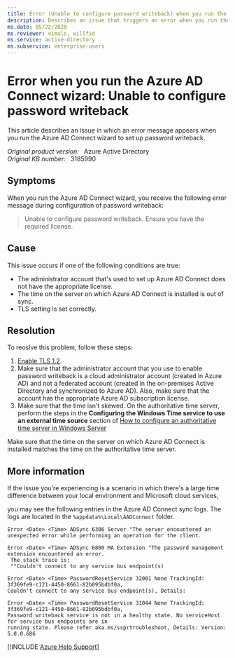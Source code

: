 ```yaml
---
title: Error (Unable to configure password writeback) when you run the Azure AD Connect wizard
description: Describes an issue that triggers an error when you run the Azure AD Connect wizard to set up password writeback. Provides a solution.
ms.date: 05/22/2020
ms.reviewer: vimals, willfid
ms.service: active-directory
ms.subservice: enterprise-users
---
```

# Error when you run the Azure AD Connect wizard: Unable to configure password writeback

This article describes an issue in which an error message appears when you run the Azure AD Connect wizard to set up password writeback.

_Original product version:_ &nbsp; Azure Active Directory  
_Original KB number:_ &nbsp; 3185990

## Symptoms

When you run the Azure AD Connect wizard, you receive the following error message during configuration of password writeback:

> Unable to configure password writeback. Ensure you have the required license.

## Cause

This issue occurs if one of the following conditions are true:

- The administrator account that's used to set up Azure AD Connect does not have the appropriate license.
- The time on the server on which Azure AD Connect is installed is out of sync.
- TLS setting is set correctly.

## Resolution

To reoslve this problem, follow these steps:

1. [Enable TLS 1.2](/azure/active-directory/hybrid/reference-connect-tls-enforcement).
2. Make sure that the administrator account that you use to enable password writeback is a cloud administrator account (created in Azure AD) and not a federated account (created in the on-premises Active Directory and synchronized to Azure AD). Also, make sure that the account has the appropriate Azure AD subscription license.
3. Make sure that the time isn't skewed. On the authoritative time server, perform the steps in the **Configuring the Windows Time service to use an external time source** section of [How to configure an authoritative time server in Windows Server](https://support.microsoft.com/help/816042)

Make sure that the time on the server on which Azure AD Connect is installed matches the time on the authoritative time server.

## More information

If the issue you're experiencing is a scenario in which there's a large time difference between your local environment and Microsoft cloud services,

you may see the following entries in the Azure AD Connect sync logs. The logs are located in the `%appdata%\Local\AADConnect` folder.

```console
Error <Date> <Time> ADSync 6306 Server "The server encountered an unexpected error while performing an operation for the client.

Error <Date> <Time> ADSync 6800 MA Extension "The password management extension encountered an error.
 The stack trace is:
 ""Couldn't connect to any service bus endpoint(s)

Error <Date> <Time> PasswordResetService 32001 None TrackingId: 3f369fe9-c121-4450-8661-82b095bdbf0a,
Couldn't connect to any service bus endpoint(s), Details:

Error <Date> <Time> PasswordResetService 31044 None TrackingId: 3f369fe9-c121-4450-8661-82b095bdbf0a,
Password writeback service is not in a healthy state. No serviceHost for service bus endpoints are in
running state. Please refer aka.ms/ssprtroubleshoot, Details: Version: 5.0.0.686
```

[!INCLUDE [Azure Help Support](../../includes/azure-help-support.md)]
